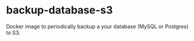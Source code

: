 # backup-database-s3
Docker image to periodically backup a your database (MySQL or Postgres) to S3.
